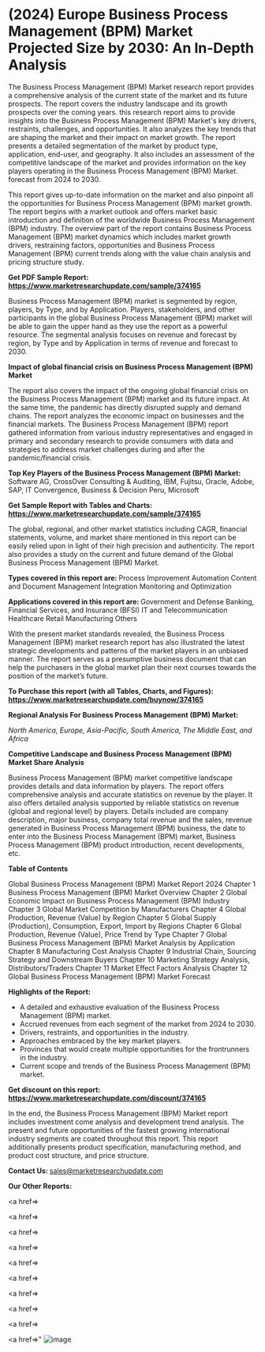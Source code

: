 # (2024) Europe Business Process Management (BPM) Market Projected Size by 2030: An In-Depth Analysis

The Business Process Management (BPM) Market research report provides a comprehensive analysis of the current state of the market and its future prospects. The report covers the industry landscape and its growth prospects over the coming years. this research report aims to provide insights into the Business Process Management (BPM) Market's key drivers, restraints, challenges, and opportunities. It also analyzes the key trends that are shaping the market and their impact on market growth. The report presents a detailed segmentation of the market by product type, application, end-user, and geography. It also includes an assessment of the competitive landscape of the market and provides information on the key players operating in the Business Process Management (BPM) Market. forecast from 2024 to 2030.

This report gives up-to-date information on the market and also pinpoint all the opportunities for Business Process Management (BPM) market growth. The report begins with a market outlook and offers market basic introduction and definition of the worldwide Business Process Management (BPM) industry. The overview part of the report contains Business Process Management (BPM) market dynamics which includes market growth drivers, restraining factors, opportunities and Business Process Management (BPM) current trends along with the value chain analysis and pricing structure study.

<strong><b>Get PDF Sample Report: <a href=https://www.marketresearchupdate.com/sample/374165>https://www.marketresearchupdate.com/sample/374165</a></b></strong>

Business Process Management (BPM) market is segmented by region, players, by Type, and by Application. Players, stakeholders, and other participants in the global Business Process Management (BPM) market will be able to gain the upper hand as they use the report as a powerful resource. The segmental analysis focuses on revenue and forecast by region, by Type and by Application in terms of revenue and forecast to 2030.

<strong><b>Impact of global financial crisis on Business Process Management (BPM) Market</b></strong>

The report also covers the impact of the ongoing global financial crisis on the Business Process Management (BPM) market and its future impact. At the same time, the pandemic has directly disrupted supply and demand chains. The report analyzes the economic impact on businesses and the financial markets. The Business Process Management (BPM) report gathered information from various industry representatives and engaged in primary and secondary research to provide consumers with data and strategies to address market challenges during and after the pandemic/financial crisis.

<strong><b>Top Key Players of the Business Process Management (BPM) Market:
</b></strong>Software AG, CrossOver Consulting & Auditing, IBM, Fujitsu, Oracle, Adobe, SAP, IT Convergence, Business & Decision Peru, Microsoft<strong><b>
</b></strong>

<strong><b>Get Sample Report with Tables and Charts: <a href=https://www.marketresearchupdate.com/sample/374165>https://www.marketresearchupdate.com/sample/374165</a></b></strong>

The global, regional, and other market statistics including CAGR, financial statements, volume, and market share mentioned in this report can be easily relied upon in light of their high precision and authenticity. The report also provides a study on the current and future demand of the Global Business Process Management (BPM) Market.

<strong><b>Types covered in this report are:
</b></strong>Process Improvement
Automation
Content and Document Management
Integration
Monitoring and Optimization<strong><b>
</b></strong>

<strong><b>Applications covered in this report are:
</b></strong>Government and Defense
Banking, Financial Services, and Insurance (BFSI)
IT and Telecommunication
Healthcare
Retail
Manufacturing
Others<strong><b>
</b></strong>

With the present market standards revealed, the Business Process Management (BPM) market research report has also illustrated the latest strategic developments and patterns of the market players in an unbiased manner. The report serves as a presumptive business document that can help the purchasers in the global market plan their next courses towards the position of the market’s future.

<strong><b>To Purchase this report (with all Tables, Charts, and Figures): <a href=https://www.marketresearchupdate.com/buynow/374165>https://www.marketresearchupdate.com/buynow/374165</a></b></strong>

<strong><b>Regional Analysis For Business Process Management (BPM) Market:</b></strong>

<em><i>North America, Europe, Asia-Pacific, South America, The Middle East, and Africa</i></em>

<strong><b>Competitive Landscape and Business Process Management (BPM) Market Share Analysis</b></strong>

Business Process Management (BPM) market competitive landscape provides details and data information by players. The report offers comprehensive analysis and accurate statistics on revenue by the player. It also offers detailed analysis supported by reliable statistics on revenue (global and regional level) by players. Details included are company description, major business, company total revenue and the sales, revenue generated in Business Process Management (BPM) business, the date to enter into the Business Process Management (BPM) market, Business Process Management (BPM) product introduction, recent developments, etc.

<strong><b>Table of Contents</b></strong>

Global Business Process Management (BPM) Market Report 2024
Chapter 1 Business Process Management (BPM) Market Overview
Chapter 2 Global Economic Impact on Business Process Management (BPM) Industry
Chapter 3 Global Market Competition by Manufacturers
Chapter 4 Global Production, Revenue (Value) by Region
Chapter 5 Global Supply (Production), Consumption, Export, Import by Regions
Chapter 6 Global Production, Revenue (Value), Price Trend by Type
Chapter 7 Global Business Process Management (BPM) Market Analysis by Application
Chapter 8 Manufacturing Cost Analysis
Chapter 9 Industrial Chain, Sourcing Strategy and Downstream Buyers
Chapter 10 Marketing Strategy Analysis, Distributors/Traders
Chapter 11 Market Effect Factors Analysis
Chapter 12 Global Business Process Management (BPM) Market Forecast

<strong><b>Highlights of the Report:</b></strong>

- A detailed and exhaustive evaluation of the Business Process Management (BPM) market.
- Accrued revenues from each segment of the market from 2024 to 2030.
- Drivers, restraints, and opportunities in the industry.
- Approaches embraced by the key market players.
- Provinces that would create multiple opportunities for the frontrunners in the industry.
- Current scope and trends of the Business Process Management (BPM) market.

<strong><b>Get discount on this report: <a href=https://www.marketresearchupdate.com/discount/374165>https://www.marketresearchupdate.com/discount/374165</a></b></strong>

In the end, the Business Process Management (BPM) Market report includes investment come analysis and development trend analysis. The present and future opportunities of the fastest growing international industry segments are coated throughout this report. This report additionally presents product specification, manufacturing method, and product cost structure, and price structure.

<strong><b>Contact Us:
</b></strong>sales@marketresearchupdate.com

<strong>Our Other Reports:</strong>

<a href=></a>

<a href=></a>

<a href=></a>

<a href=></a>

<a href=></a>

<a href=></a>

<a href=></a>

<a href=></a>

<a href=></a>

<a href=></a>"
![image](https://github.com/Gayatrikarjule/Market-Analysis-360/assets/97346546/302d0987-8140-4443-aa86-9b0d51d224e7)
